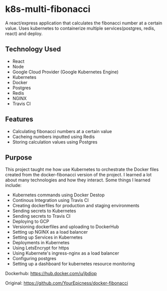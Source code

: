 # k8s-multi-fibonacci

A react/express application that calculates the fibonacci number at a certain value. Uses kubernetes to containerize multiple services(postgres, redis, react) and deploy.

## Technology Used
- React
- Node
- Google Cloud Provider (Google Kubernetes Engine)
- Kubernetes
- Docker
- Postgres
- Redis
- NGINX
- Travis CI

## Features
- Calculating fibonacci numbers at a certain value
- Cacheing numbers inputted using Redis
- Storing calculation values using Postgres

## Purpose
This project taught me how use Kubernetes to orchestrate the Docker files created from the docker-fibonacci version of the project. I learned a lot about many technologies and how they interact. Some things I learned include:
- Kubernetes commands using Docker Destop
- Continous Integration using Travis CI
- Creating dockerfiles for production and staging environments
- Sending secrets to Kubernetes
- Sending secrets to Travis CI
- Deploying to GCP
- Versioning dockerfiles and uploading to DockerHub
- Setting up NGINX as a load balancer
- Setting up Services in Kubernetes
- Deployments in Kubernetes
- Using LetsEncrypt for https
- Using Kubernete's ingress-nginx as a load balancer
- Configuring postgres
- Setting up a dashboard for kubernetes resource monitoring

Dockerhub: https://hub.docker.com/u/jbdiop

Original: https://github.com/YourEpicness/docker-fibonacci
